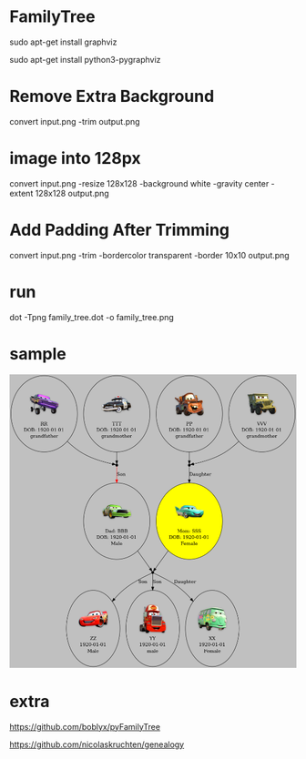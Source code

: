 # FamilyTree




sudo apt-get install graphviz

sudo apt-get install python3-pygraphviz
 
 



# Remove Extra Background
convert input.png -trim output.png


# image into 128px
convert input.png -resize 128x128 -background white -gravity center -extent 128x128 output.png

 
# Add Padding After Trimming
 
convert input.png -trim -bordercolor transparent -border 10x10 output.png

 
 
 
 
# run

dot -Tpng family_tree.dot -o family_tree.png




# sample



![](family_tree1.png)






# extra

https://github.com/boblyx/pyFamilyTree


https://github.com/nicolaskruchten/genealogy



